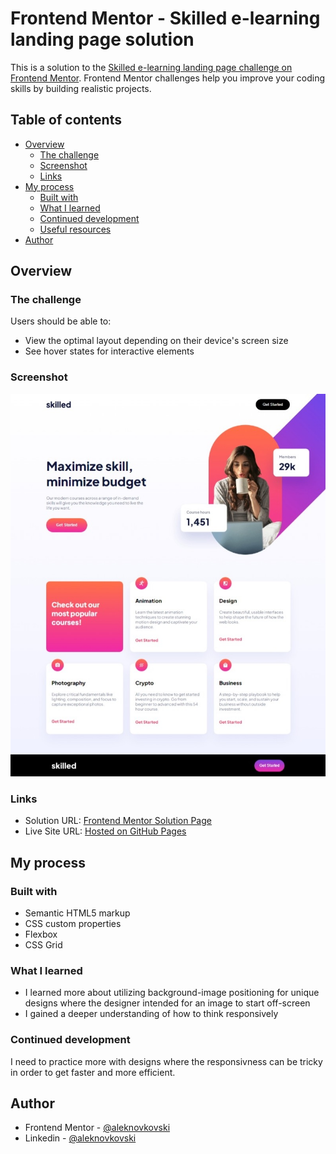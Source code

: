 # Frontend Mentor - Skilled e-learning landing page solution

This is a solution to the [Skilled e-learning landing page challenge on Frontend Mentor](https://www.frontendmentor.io/challenges/skilled-elearning-landing-page-S1ObDrZ8q). Frontend Mentor challenges help you improve your coding skills by building realistic projects.

## Table of contents

- [Overview](#overview)
  - [The challenge](#the-challenge)
  - [Screenshot](#screenshot)
  - [Links](#links)
- [My process](#my-process)
  - [Built with](#built-with)
  - [What I learned](#what-i-learned)
  - [Continued development](#continued-development)
  - [Useful resources](#useful-resources)
- [Author](#author)

## Overview

### The challenge

Users should be able to:

- View the optimal layout depending on their device's screen size
- See hover states for interactive elements

### Screenshot

![](./screenshot.jpeg)


### Links

- Solution URL: [Frontend Mentor Solution Page](https://www.frontendmentor.io/solutions/responsive-landing-page-with-a-tricky-offset-hero-image-s3yod2lOom)
- Live Site URL: [Hosted on GitHub Pages](https://aleknovkovski.github.io/FEM-skilled-elearning-landing-page/working)

## My process

### Built with

- Semantic HTML5 markup
- CSS custom properties
- Flexbox
- CSS Grid

### What I learned

- I learned more about utilizing background-image positioning for unique designs where the designer intended for an image to start off-screen
- I gained a deeper understanding of how to think responsively

### Continued development

I need to practice more with designs where the responsivness can be tricky in order to get faster and more efficient. 

## Author

- Frontend Mentor - [@aleknovkovski](https://www.frontendmentor.io/profile/aleknovkovski)
- Linkedin - [@aleknovkovski](https://www.linkedin.com/in/aleknovkovski/)
